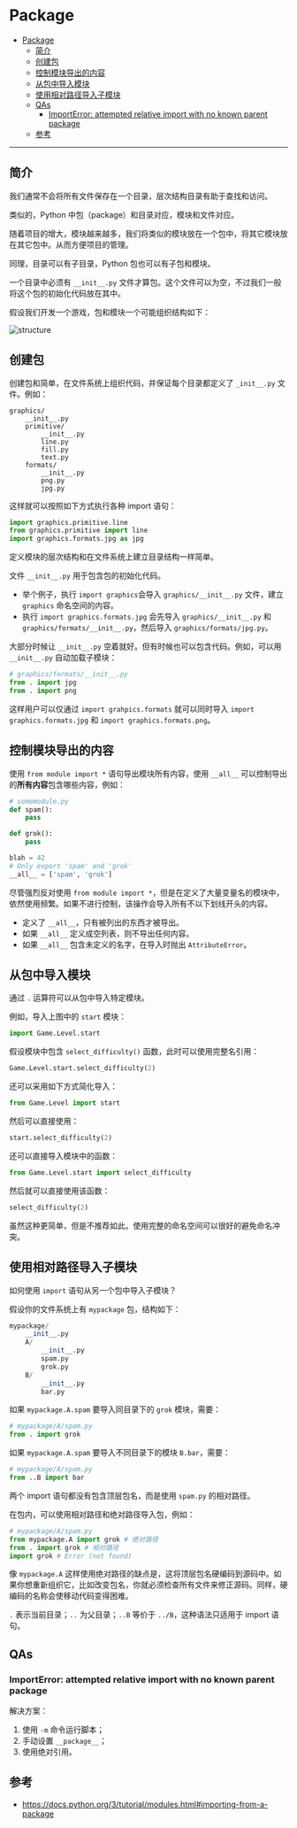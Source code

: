 # Package

- [Package](#package)
  - [简介](#简介)
  - [创建包](#创建包)
  - [控制模块导出的内容](#控制模块导出的内容)
  - [从包中导入模块](#从包中导入模块)
  - [使用相对路径导入子模块](#使用相对路径导入子模块)
  - [QAs](#qas)
    - [ImportError: attempted relative import with no known parent package](#importerror-attempted-relative-import-with-no-known-parent-package)
  - [参考](#参考)

***

## 简介

我们通常不会将所有文件保存在一个目录，层次结构目录有助于查找和访问。

类似的，Python 中包（package）和目录对应，模块和文件对应。

随着项目的增大，模块越来越多，我们将类似的模块放在一个包中，将其它模块放在其它包中。从而方便项目的管理。

同理，目录可以有子目录，Python 包也可以有子包和模块。

一个目录中必须有 `__init__.py` 文件才算包。这个文件可以为空，不过我们一般将这个包的初始化代码放在其中。

假设我们开发一个游戏，包和模块一个可能组织结构如下：

![structure](images/2020-04-12-16-40-20.png)

## 创建包

创建包和简单，在文件系统上组织代码，并保证每个目录都定义了 `_init__.py` 文件。例如：

```text
graphics/
    __init__.py
    primitive/
        __init__.py
        line.py
        fill.py
        text.py
    formats/
        __init__.py
        png.py
        jpg.py
```

这样就可以按照如下方式执行各种 import 语句：

```py
import graphics.primitive.line
from graphics.primitive import line
import graphics.formats.jpg as jpg
```

定义模块的层次结构和在文件系统上建立目录结构一样简单。

文件 `__init__.py` 用于包含包的初始化代码。

- 举个例子，执行 `import graphics`会导入 `graphics/__init__.py` 文件，建立 `graphics` 命名空间的内容。
- 执行 `import graphics.formats.jpg` 会先导入 `graphics/__init__.py` 和 `graphics/formats/__init__.py`，然后导入 `graphics/formats/jpg.py`。

大部分时候让 `__init__.py` 空着就好。但有时候也可以包含代码。例如，可以用 `__init__.py` 自动加载子模块：

```py
# graphics/formats/__init__.py
from . import jpg
from . import png
```

这样用户可以仅通过 `import grahpics.formats` 就可以同时导入 `import graphics.formats.jpg` 和 `import graphics.formats.png`。

## 控制模块导出的内容

使用 `from module import *` 语句导出模块所有内容，使用 `__all__` 可以控制导出的**所有内容**包含哪些内容，例如：

```py
# somemodule.py
def spam():
    pass

def grok():
    pass

blah = 42
# Only export 'spam' and 'grok'
__all__ = ['spam', 'grok']
```

尽管强烈反对使用 `from module import *`，但是在定义了大量变量名的模块中，依然使用频繁。如果不进行控制，该操作会导入所有不以下划线开头的内容。

- 定义了 `__all__`，只有被列出的东西才被导出。
- 如果 `__all__` 定义成空列表，则不导出任何内容。
- 如果 `__all__` 包含未定义的名字，在导入时抛出 `AttributeError`。

## 从包中导入模块

通过 `.` 运算符可以从包中导入特定模块。

例如，导入上图中的 `start` 模块：

```py
import Game.Level.start
```

假设模块中包含 `select_difficulty()` 函数，此时可以使用完整名引用：

```py
Game.Level.start.select_difficulty(2)
```

还可以采用如下方式简化导入：

```py
from Game.Level import start
```

然后可以直接使用：

```py
start.select_difficulty(2)
```

还可以直接导入模块中的函数：

```py
from Game.Level.start import select_difficulty
```

然后就可以直接使用该函数：

```py
select_difficulty(2)
```

虽然这种更简单，但是不推荐如此。使用完整的命名空间可以很好的避免命名冲突。

## 使用相对路径导入子模块

如何使用 `import` 语句从另一个包中导入子模块？

假设你的文件系统上有 `mypackage` 包，结构如下：

```py
mypackage/
    __init__.py
    A/
        __init__.py
        spam.py
        grok.py
    B/
        __init__.py
        bar.py
```

如果 `mypackage.A.spam` 要导入同目录下的 `grok` 模块，需要：

```py
# mypackage/A/spam.py
from . import grok
```

如果 `mypackage.A.spam` 要导入不同目录下的模块 `B.bar`，需要：

```py
# mypackage/A/spam.py
from ..B import bar
```

两个 import 语句都没有包含顶层包名，而是使用 `spam.py` 的相对路径。

在包内，可以使用相对路径和绝对路径导入包，例如：

```py
# mypackage/A/spam.py
from mypackage.A import grok # 绝对路径
from . import grok # 相对路径
import grok # Error (not found)
```

像 `mypackage.A` 这样使用绝对路径的缺点是，这将顶层包名硬编码到源码中。如果你想重新组织它，比如改变包名，你就必须检查所有文件来修正源码。同样，硬编码的名称会使移动代码变得困难。

`.` 表示当前目录；`..` 为父目录；`..B` 等价于 `../B`，这种语法只适用于 import 语句。

## QAs

### ImportError: attempted relative import with no known parent package

解决方案：

1. 使用 `-m` 命令运行脚本；
2. 手动设置 `__package__`；
3. 使用绝对引用。

## 参考

- https://docs.python.org/3/tutorial/modules.html#importing-from-a-package
